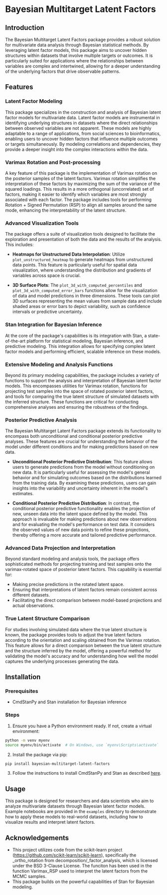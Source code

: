
# Bayesian Multitarget Latent Factors

## Introduction
The Bayesian Multitarget Latent Factors package provides a robust solution for multivariate data analysis through Bayesian statistical methods. By leveraging latent factor models, this package aims to uncover hidden structures within datasets that involve multiple targets or outcomes. It is particularly suited for applications where the relationships between variables are complex and intertwined, allowing for a deeper understanding of the underlying factors that drive observable patterns.

## Features

### Latent Factor Modeling
This package specializes in the construction and analysis of Bayesian latent factor models for multivariate data. Latent factor models are instrumental in identifying underlying structures in datasets where the direct relationships between observed variables are not apparent. These models are highly adaptable to a range of applications, from social sciences to bioinformatics, enabling users to uncover hidden factors that influence multiple outcomes or targets simultaneously. By modeling correlations and dependencies, they provide a deeper insight into the complex interactions within the data.

### Varimax Rotation and Post-processing
A key feature of this package is the implementation of Varimax rotation on the posterior samples of the latent factors. Varimax rotation simplifies the interpretation of these factors by maximizing the sum of the variance of the squared loadings. This results in a more orthogonal (uncorrelated) set of factors, making it easier to identify which variables are most strongly associated with each factor. The package includes tools for performing Rotation + Signed Permutation (RSP) to align all samples around the same mode, enhancing the interpretability of the latent structure.

### Advanced Visualization Tools
The package offers a suite of visualization tools designed to facilitate the exploration and presentation of both the data and the results of the analysis. This includes:

- **Heatmaps for Unstructured Data Interpolation**: Utilize `plot_unstructured_heatmap` to generate heatmaps from unstructured data points. This feature is particularly useful for spatial data visualization, where understanding the distribution and gradients of variables across space is crucial.
  
- **3D Surface Plots**: The `plot_3d_with_computed_percentiles` and `plot_3d_with_computed_error_bars` functions allow for the visualization of data and model predictions in three dimensions. These tools can plot 3D surfaces representing the mean values from sample data and include shaded areas or error bars to depict variability, such as confidence intervals or predictive uncertainty.

### Stan Integration for Bayesian Inference
At the core of the package's capabilities is its integration with Stan, a state-of-the-art platform for statistical modeling, Bayesian inference, and predictive modeling. This integration allows for specifying complex latent factor models and performing efficient, scalable inference on these models.

### Extensive Modeling and Analysis Functions
Beyond its primary modeling capabilities, the package includes a variety of functions to support the analysis and interpretation of Bayesian latent factor models. This encompasses utilities for Varimax rotation, functions for projecting test samples into the space of rotated posterior latent factors, and tools for comparing the true latent structure of simulated datasets with the inferred structure. These functions are critical for conducting comprehensive analyses and ensuring the robustness of the findings.

### Posterior Predictive Analysis
The Bayesian Multitarget Latent Factors package extends its functionality to encompass both unconditional and conditional posterior predictive analyses. These features are crucial for understanding the behavior of the model under different conditions and for making predictions based on new data.

- **Unconditional Posterior Predictive Distribution**: This feature allows users to generate predictions from the model without conditioning on new data. It is particularly useful for assessing the model's general behavior and for simulating outcomes based on the distributions learned from the training data. By examining these predictions, users can gain insights into the variability and uncertainty inherent in the model's estimates.

- **Conditional Posterior Predictive Distribution**: In contrast, the conditional posterior predictive functionality enables the projection of new, unseen data into the latent space defined by the model. This approach is invaluable for making predictions about new observations and for evaluating the model's performance on test data. It considers the observed values of new data points to refine these projections, thereby offering a more accurate and tailored predictive performance.

### Advanced Data Projection and Interpretation
Beyond standard modeling and analysis tools, the package offers sophisticated methods for projecting training and test samples onto the varimax-rotated space of posterior latent factors. This capability is essential for:
- Making precise predictions in the rotated latent space.
- Ensuring that interpretations of latent factors remain consistent across different datasets.
- Facilitating the direct comparison between model-based projections and actual observations.

### True Latent Structure Comparison
For studies involving simulated data where the true latent structure is known, the package provides tools to adjust the true latent factors according to the orientation and scaling obtained from the Varimax rotation. This feature allows for a direct comparison between the true latent structure and the structure inferred by the model, offering a powerful method for validating the model's accuracy and for understanding how well the model captures the underlying processes generating the data.

## Installation
### Prerequisites
- CmdStanPy and Stan installation for Bayesian inference

### Steps
1. Ensure you have a Python environment ready. If not, create a virtual environment:
```bash
python -m venv myenv
source myenv/bin/activate  # On Windows, use `myenv\Scripts\activate`
```
2. Install the package via pip:
```bash
pip install bayesian-multitarget-latent-factors
```
3. Follow the instructions to install CmdStanPy and Stan as described [here](https://mc-stan.org/cmdstanpy/installation.html#function-install-cmdstan).

## Usage
This package is designed for researchers and data scientists who aim to analyze multivariate datasets through Bayesian latent factor models. Example notebooks are provided in the `examples` directory to demonstrate how to apply these models to real-world datasets, including how to visualize results and interpret latent factors.

## Acknowledgements
- This project utilizes code from the scikit-learn project (https://github.com/scikit-learn/scikit-learn), specifically the _ortho_rotation from decomposition/_factor_analysis, which is licensed under the BSD 3-Clause License. The funciton has been used in the function Varimax_RSP used to interpret the latent factors from the MCMC samples.
- This package builds on the powerful capabilities of Stan for Bayesian modeling.
